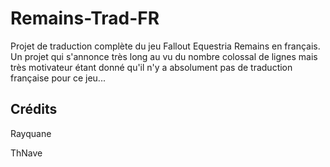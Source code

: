 # Remains-Trad-FR

Projet de traduction complète du jeu Fallout Equestria Remains en français. Un projet qui s'annonce très long au vu du nombre colossal de lignes mais très motivateur étant donné qu'il n'y a absolument pas de traduction française pour ce jeu...

## Crédits

Rayquane

ThNave
